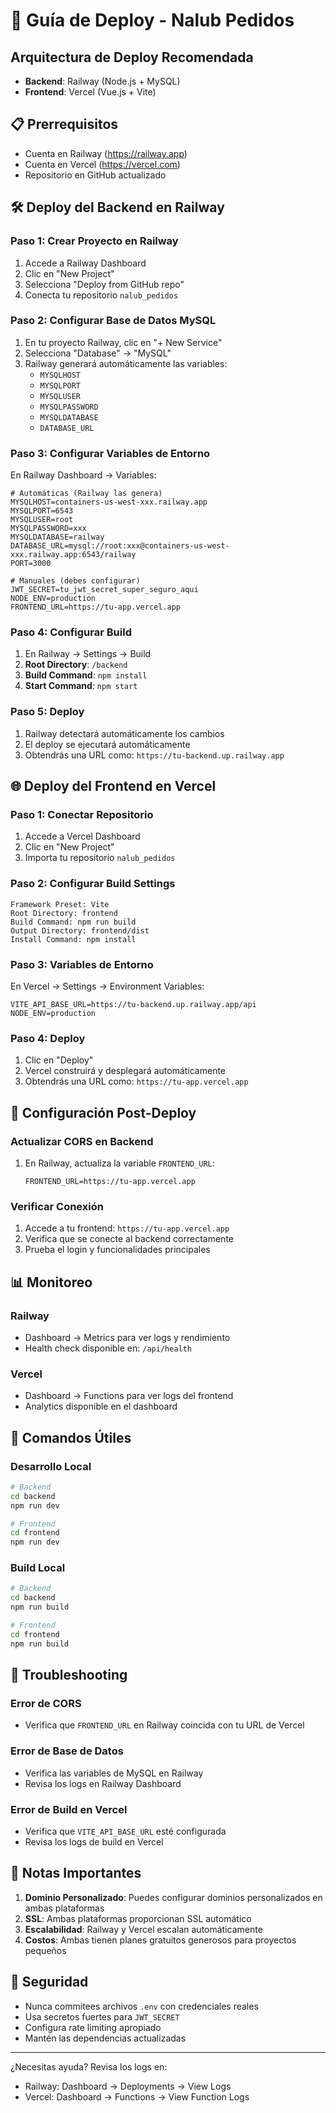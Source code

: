 # 🚀 Guía de Deploy - Nalub Pedidos

## Arquitectura de Deploy Recomendada

- **Backend**: Railway (Node.js + MySQL)
- **Frontend**: Vercel (Vue.js + Vite)

## 📋 Prerrequisitos

- Cuenta en Railway (https://railway.app)
- Cuenta en Vercel (https://vercel.com)
- Repositorio en GitHub actualizado

## 🛠️ Deploy del Backend en Railway

### Paso 1: Crear Proyecto en Railway

1. Accede a Railway Dashboard
2. Clic en "New Project"
3. Selecciona "Deploy from GitHub repo"
4. Conecta tu repositorio `nalub_pedidos`

### Paso 2: Configurar Base de Datos MySQL

1. En tu proyecto Railway, clic en "+ New Service"
2. Selecciona "Database" → "MySQL"
3. Railway generará automáticamente las variables:
   - `MYSQLHOST`
   - `MYSQLPORT`
   - `MYSQLUSER`
   - `MYSQLPASSWORD`
   - `MYSQLDATABASE`
   - `DATABASE_URL`

### Paso 3: Configurar Variables de Entorno

En Railway Dashboard → Variables:

```env
# Automáticas (Railway las genera)
MYSQLHOST=containers-us-west-xxx.railway.app
MYSQLPORT=6543
MYSQLUSER=root
MYSQLPASSWORD=xxx
MYSQLDATABASE=railway
DATABASE_URL=mysql://root:xxx@containers-us-west-xxx.railway.app:6543/railway
PORT=3000

# Manuales (debes configurar)
JWT_SECRET=tu_jwt_secret_super_seguro_aqui
NODE_ENV=production
FRONTEND_URL=https://tu-app.vercel.app
```

### Paso 4: Configurar Build

1. En Railway → Settings → Build
2. **Root Directory**: `/backend`
3. **Build Command**: `npm install`
4. **Start Command**: `npm start`

### Paso 5: Deploy

1. Railway detectará automáticamente los cambios
2. El deploy se ejecutará automáticamente
3. Obtendrás una URL como: `https://tu-backend.up.railway.app`

## 🌐 Deploy del Frontend en Vercel

### Paso 1: Conectar Repositorio

1. Accede a Vercel Dashboard
2. Clic en "New Project"
3. Importa tu repositorio `nalub_pedidos`

### Paso 2: Configurar Build Settings

```
Framework Preset: Vite
Root Directory: frontend
Build Command: npm run build
Output Directory: frontend/dist
Install Command: npm install
```

### Paso 3: Variables de Entorno

En Vercel → Settings → Environment Variables:

```env
VITE_API_BASE_URL=https://tu-backend.up.railway.app/api
NODE_ENV=production
```

### Paso 4: Deploy

1. Clic en "Deploy"
2. Vercel construirá y desplegará automáticamente
3. Obtendrás una URL como: `https://tu-app.vercel.app`

## 🔄 Configuración Post-Deploy

### Actualizar CORS en Backend

1. En Railway, actualiza la variable `FRONTEND_URL`:
   ```
   FRONTEND_URL=https://tu-app.vercel.app
   ```

### Verificar Conexión

1. Accede a tu frontend: `https://tu-app.vercel.app`
2. Verifica que se conecte al backend correctamente
3. Prueba el login y funcionalidades principales

## 📊 Monitoreo

### Railway
- Dashboard → Metrics para ver logs y rendimiento
- Health check disponible en: `/api/health`

### Vercel
- Dashboard → Functions para ver logs del frontend
- Analytics disponible en el dashboard

## 🔧 Comandos Útiles

### Desarrollo Local
```bash
# Backend
cd backend
npm run dev

# Frontend
cd frontend
npm run dev
```

### Build Local
```bash
# Backend
cd backend
npm run build

# Frontend
cd frontend
npm run build
```

## 🚨 Troubleshooting

### Error de CORS
- Verifica que `FRONTEND_URL` en Railway coincida con tu URL de Vercel

### Error de Base de Datos
- Verifica las variables de MySQL en Railway
- Revisa los logs en Railway Dashboard

### Error de Build en Vercel
- Verifica que `VITE_API_BASE_URL` esté configurada
- Revisa los logs de build en Vercel

## 📝 Notas Importantes

1. **Dominio Personalizado**: Puedes configurar dominios personalizados en ambas plataformas
2. **SSL**: Ambas plataformas proporcionan SSL automático
3. **Escalabilidad**: Railway y Vercel escalan automáticamente
4. **Costos**: Ambas tienen planes gratuitos generosos para proyectos pequeños

## 🔐 Seguridad

- Nunca commitees archivos `.env` con credenciales reales
- Usa secretos fuertes para `JWT_SECRET`
- Configura rate limiting apropiado
- Mantén las dependencias actualizadas

---

¿Necesitas ayuda? Revisa los logs en:
- Railway: Dashboard → Deployments → View Logs
- Vercel: Dashboard → Functions → View Function Logs